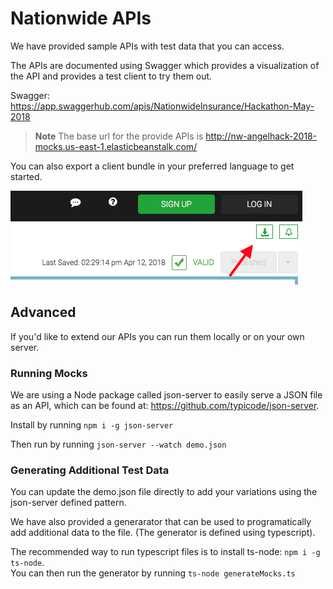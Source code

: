 # Nationwide APIs

We have provided sample APIs with test data that you can access.

The APIs are documented using Swagger which provides a visualization of the API and provides a test client to try them out.

Swagger: https://app.swaggerhub.com/apis/NationwideInsurance/Hackathon-May-2018

> **Note** The base url for the provide APIs is http://nw-angelhack-2018-mocks.us-east-1.elasticbeanstalk.com/

You can also export a client bundle in your preferred language to get started.

![Swagger Export](swagger-export.png)


## Advanced

If you'd like to extend our APIs you can run them locally or on your own server. 

### Running Mocks

We are using a Node package called json-server to easily serve a JSON file as an API, which can be found at: https://github.com/typicode/json-server.

Install by running `npm i -g json-server`

Then run by running `json-server --watch demo.json`

### Generating Additional Test Data

You can update the demo.json file directly to add your variations using the json-server defined pattern.

We have also provided a generarator that can be used to programatically add additional data to the file.
(The generator is defined using typescript).

The recommended way to run typescript files is to install ts-node: `npm i -g ts-node`.  
You can then run the generator by running `ts-node generateMocks.ts`
